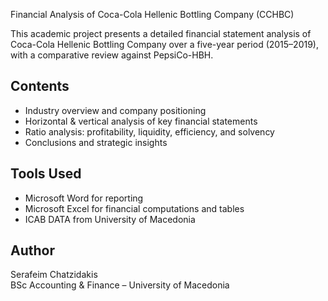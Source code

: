 Financial Analysis of Coca-Cola Hellenic Bottling Company (CCHBC)

This academic project presents a detailed financial statement analysis of Coca-Cola Hellenic Bottling Company over a five-year period (2015–2019), with a comparative review against PepsiCo-HBH.

## Contents
- Industry overview and company positioning
- Horizontal & vertical analysis of key financial statements
- Ratio analysis: profitability, liquidity, efficiency, and solvency
- Conclusions and strategic insights

## Tools Used
- Microsoft Word for reporting
- Microsoft Excel for financial computations and tables
- ICAB DATA from University of Macedonia

## Author
Serafeim Chatzidakis  
BSc Accounting & Finance – University of Macedonia
